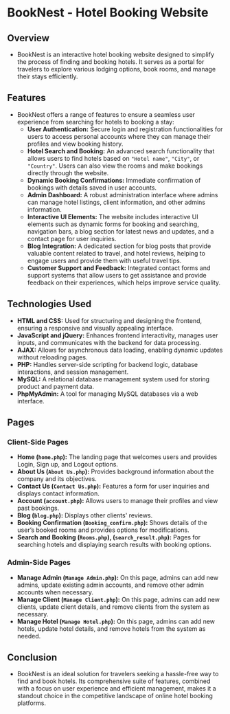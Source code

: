 # BookNest - Hotel Booking Website

## Overview

- BookNest is an interactive hotel booking website designed to simplify the process of finding and booking hotels. It serves as a portal for travelers to explore various lodging options, book rooms, and manage their stays efficiently.

## Features

- BookNest offers a range of features to ensure a seamless user experience from searching for hotels to booking a stay:
  - **User Authentication:** Secure login and registration functionalities for users to access personal accounts where they can manage their profiles and view booking history.
  - **Hotel Search and Booking:** An advanced search functionality that allows users to find hotels based on `"Hotel name"`, `"City"`, or `"Country"`. Users can also view the rooms and make bookings directly through the website.
  - **Dynamic Booking Confirmations:** Immediate confirmation of bookings with details saved in user accounts.
  - **Admin Dashboard:** A robust administration interface where admins can manage hotel listings, client information, and other admins information.
  - **Interactive UI Elements:** The website includes interactive UI elements such as dynamic forms for booking and searching, navigation bars, a blog section for latest news and updates, and a contact page for user inquiries.
  - **Blog Integration:** A dedicated section for blog posts that provide valuable content related to travel, and hotel reviews, helping to engage users and provide them with useful travel tips.
  - **Customer Support and Feedback:** Integrated contact forms and support systems that allow users to get assistance and provide feedback on their experiences, which helps improve service quality.

## Technologies Used

- **HTML and CSS:** Used for structuring and designing the frontend, ensuring a responsive and visually appealing interface.
- **JavaScript and jQuery:** Enhances frontend interactivity, manages user inputs, and communicates with the backend for data processing.
- **AJAX:** Allows for asynchronous data loading, enabling dynamic updates without reloading pages.
- **PHP:** Handles server-side scripting for backend logic, database interactions, and session management.
- **MySQL:** A relational database management system used for storing product and payment data.
- **PhpMyAdmin:** A tool for managing MySQL databases via a web interface.

## Pages

### Client-Side Pages

- **Home (`home.php`):** The landing page that welcomes users and provides Login, Sign up, and Logout options.
- **About Us (`About Us.php`):** Provides background information about the company and its objectives.
- **Contact Us (`Contact Us.php`):** Features a form for user inquiries and displays contact information.
- **Account (`account.php`):** Allows users to manage their profiles and view past bookings.
- **Blog (`blog.php`):** Displays other clients' reviews.
- **Booking Confirmation (`Booking_confirm.php`):** Shows details of the user’s booked rooms and provides options for modifications.
- **Search and Booking (`Rooms.php`), (`search_result.php`):** Pages for searching hotels and displaying search results with booking options.

### Admin-Side Pages

- **Manage Admin (`Manage Admin.php`):** On this page, admins can add new admins, update existing admin accounts, and remove other admin accounts when necessary.
- **Manage Client (`Manage Client.php`):** On this page, admins can add new clients, update client details, and remove clients from the system as necessary.
- **Manage Hotel (`Manage Hotel.php`):** On this page, admins can add new hotels, update hotel details, and remove hotels from the system as needed.

## Conclusion

- BookNest is an ideal solution for travelers seeking a hassle-free way to find and book hotels. Its comprehensive suite of features, combined with a focus on user experience and efficient management, makes it a standout choice in the competitive landscape of online hotel booking platforms.

